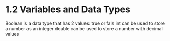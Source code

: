 # 1.2 Variables and Data Types

Boolean is a data type that has 2 values: true or fals
int can be used to store a number as an integer
double can be used to store a number with decimal values